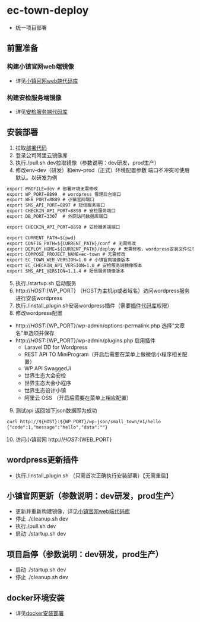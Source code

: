 # ec-town-deploy
- 统一项目部署
## 前置准备
### 构建小镇官网web端镜像
- 详见[小镇官网web端代码库](https://code.clouderwork.com/cpic/ec-town-web)

### 构建安检服务端镜像
- 详见[安检服务端代码库](https://code.clouderwork.com/cpic/ec-checkin-api)

## 安装部署
1. 拉取[部署代码](https://code.clouderwork.com/cpic/ec-town-deploy)
2. 登录公司阿里云镜像库
3. 执行./pull.sh dev拉取镜像（参数说明：dev研发，prod生产）
4. 修改env-dev（研发）和env-prod（正式）环境配置参数 端口不冲突可使用默认。以研发为例
``` txt
export PROFILE=dev # 部署环境无需修改
export WP_PORT=8899  # wordpress 管理后台端口
export WEB_PORT=8889 # 小镇官网端口
export SMS_API_PORT=8897 # 短信服务端口
export CHECKIN_API_PORT=8898 # 安检服务端口
export DB_PORT=3307  # 外网访问数据库端口

export CHECKIN_API_PORT=8898 # 安检服务端端口

export CURRENT_PATH=$(pwd) 
export CONFIG_PATH=${CURRENT_PATH}/conf # 无需修改
export DEPLOY_HOME=${CURRENT_PATH}/deploy # 无需修改，wordpress安装文件位于${DEPLOY_HOME}/web
export COMPOSE_PROJECT_NAME=ec-town # 无需修改
export EC_TOWN_WEB_VERSION=1.0 # 小镇官网镜像版本
export EC_CHECKIN_API_VERSION=1.0 # 安检服务端镜像版本
export SMS_API_VERSION=1.1.4 # 短信服务镜像版本
```
5. 执行./startup.sh 启动服务
6. http://${HOST}:${WP_PORT} （HOST为主机ip或者域名）访问wordpress服务 进行安装wordpress
7. 执行./install_plugin.sh安装wordpress插件（需要[插件代码库](https://code.clouderwork.com/cpic/ec-wp-plugin)权限）
8. 修改wordpress配置

- http://${HOST}:${WP_PORT}/wp-admin/options-permalink.php  选择"文章名"单选项并保存
- http://${HOST}:${WP_PORT}/wp-admin/plugins.php 启用插件
  - Laravel DD for Wordpress
  - REST API TO MiniProgram（开启后需要在菜单上做微信小程序相关配置）
  - WP API SwaggerUI
  - 世界生态大会安检
  - 世界生态大会小程序
  - 世界生态设计小镇
  - 阿里云 OSS （开启后需要在菜单上相应配置）

9. 测试api 返回如下json数据即为成功
``` txt
curl http://${HOST}:${WP_PORT}/wp-json/small_town/v1/hello
{"code":1,"message":"hello","data":""}
```
10. 访问小镇官网 http://${HOST}:${WEB_PORT}

## wordpress更新插件
- 执行./install_plugin.sh （只需首次正确执行安装部署）【无需重启】

## 小镇官网更新（参数说明：dev研发，prod生产）
- 更新并重新构建镜像，详见[小镇官网web端代码库](https://code.clouderwork.com/cpic/ec-town-web)
- 停止 ./cleanup.sh dev
- 执行./pull.sh dev
- 启动 ./startup.sh dev

## 项目启停（参数说明：dev研发，prod生产）
- 启动 ./startup.sh dev
- 停止 ./cleanup.sh dev

## docker环境安装
- 详见[docker安装部署](https://github.com/OracleGao/docker/blob/master/README.md)
